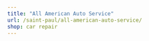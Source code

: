 ```yaml
---
title: "All American Auto Service"
url: /saint-paul/all-american-auto-service/
shop: car repair
---
```

